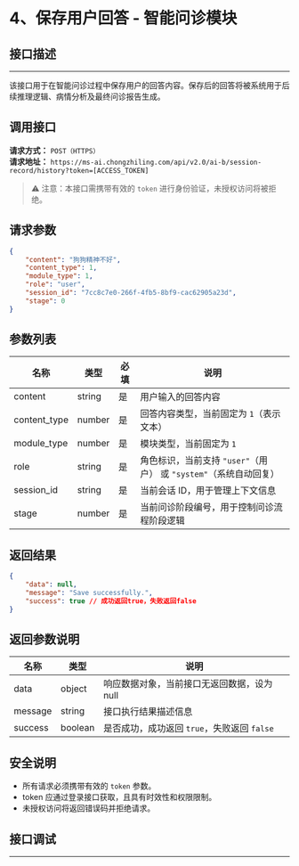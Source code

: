 

# 4、保存用户回答 - 智能问诊模块

## 接口描述
---
该接口用于在智能问诊过程中保存用户的回答内容。保存后的回答将被系统用于后续推理逻辑、病情分析及最终问诊报告生成。

## 调用接口
**请求方式：** `POST（HTTPS）`  
**请求地址：** `https://ms-ai.chongzhiling.com/api/v2.0/ai-b/session-record/history?token=[ACCESS_TOKEN]`

> ⚠️ 注意：本接口需携带有效的 `token` 进行身份验证，未授权访问将被拒绝。

## 请求参数
```json
{
    "content": "狗狗精神不好",
    "content_type": 1,
    "module_type": 1,
    "role": "user",
    "session_id": "7cc8c7e0-266f-4fb5-8bf9-cac62905a23d",
    "stage": 0
}
```

## 参数列表

| 名称            | 类型   | 必填 | 说明                  |
| --------------- | ------ | ---- | --------------------- |
| content         | string | 是   | 用户输入的回答内容        |
| content_type    | number | 是   | 回答内容类型，当前固定为 `1`（表示文本）  |
| module_type     | number | 是   | 模块类型，当前固定为 `1`       |
| role            | string | 是   | 角色标识，当前支持 `"user"`（用户） 或 `"system"`（系统自动回复）|
| session_id      | string | 是   | 当前会话 ID，用于管理上下文信息 |
| stage           | number | 是   | 当前问诊阶段编号，用于控制问诊流程阶段逻辑           |

## 返回结果
```json
{
    "data": null,
    "message": "Save successfully.",
    "success": true // 成功返回true，失败返回false
}
```

## 返回参数说明
| 名称       | 类型    | 说明                                     |
|------------|---------|------------------------------------------|
| data       | object  | 响应数据对象，当前接口无返回数据，设为 null |
| message    | string  | 接口执行结果描述信息                       |
| success    | boolean | 是否成功，成功返回 `true`，失败返回 `false` |

## 安全说明

- 所有请求必须携带有效的 `token` 参数。
- token 应通过登录接口获取，且具有时效性和权限限制。
- 未授权访问将返回错误码并拒绝请求。

## 接口调试
---
<script setup>  
import SwaggerUI from '../../../../src/components/SwaggerUI.vue'  
</script>  

<ClientOnly>  
  <SwaggerUI   
    tag="history"   
    type="post"   
    path="/session-record/history"   
  />  
</ClientOnly>  


